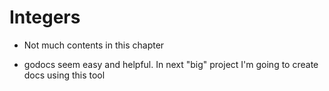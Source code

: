 # Integers

- Not much contents in this chapter

- godocs seem easy and helpful. In next "big" project I'm going to create docs using this tool
